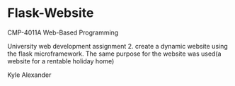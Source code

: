Flask-Website
=============
CMP-4011A Web-Based Programming

University web development assignment 2.
create a dynamic website using the flask microframework.
The same purpose for the website was used(a website for a rentable holiday home)

Kyle Alexander
